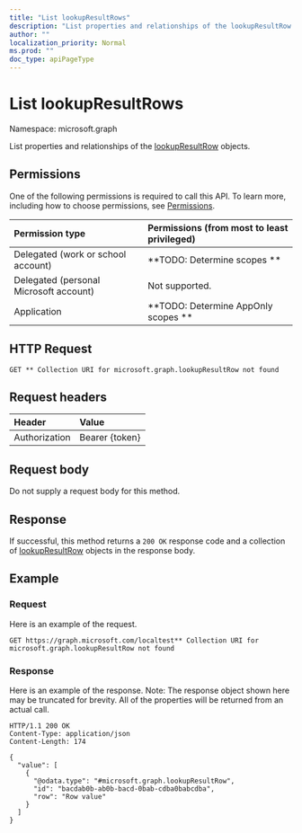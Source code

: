 ```yaml
---
title: "List lookupResultRows"
description: "List properties and relationships of the lookupResultRow objects."
author: ""
localization_priority: Normal
ms.prod: ""
doc_type: apiPageType
---
```


# List lookupResultRows

Namespace: microsoft.graph

List properties and relationships of the [lookupResultRow](../resources/lookupresultrow.md) objects.

## Permissions
One of the following permissions is required to call this API. To learn more, including how to choose permissions, see [Permissions](/concepts/permissions-reference.md).

|Permission type|Permissions (from most to least privileged)|
|:---|:---|
|Delegated (work or school account)|**TODO: Determine scopes **|
|Delegated (personal Microsoft account)|Not supported.|
|Application|**TODO: Determine AppOnly scopes **|

## HTTP Request
<!-- {
  "blockType": "ignored"
}
-->
``` http
GET ** Collection URI for microsoft.graph.lookupResultRow not found
```

## Request headers
|Header|Value|
|:---|:---|
|Authorization|Bearer {token}|

## Request body
Do not supply a request body for this method.

## Response
If successful, this method returns a `200 OK` response code and a collection of [lookupResultRow](../resources/lookupresultrow.md) objects in the response body.

## Example

### Request
Here is an example of the request.
<!-- {
  "blockType": "request",
  "name": "get_lookupresultrow"
}
-->
``` http
GET https://graph.microsoft.com/localtest** Collection URI for microsoft.graph.lookupResultRow not found
```

### Response
Here is an example of the response. Note: The response object shown here may be truncated for brevity. All of the properties will be returned from an actual call.
<!-- {
  "blockType": "response",
  "truncated": true,
  "@odata.type": "collection(microsoft.graph.lookupresultrow)"
}
-->
``` http
HTTP/1.1 200 OK
Content-Type: application/json
Content-Length: 174

{
  "value": [
    {
      "@odata.type": "#microsoft.graph.lookupResultRow",
      "id": "bacdab0b-ab0b-bacd-0bab-cdba0babcdba",
      "row": "Row value"
    }
  ]
}
```

